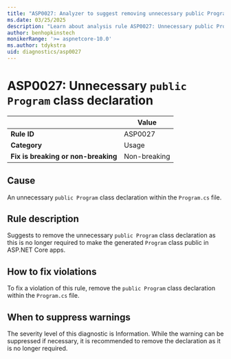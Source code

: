 ```yaml
---
title: "ASP0027: Analyzer to suggest removing unnecessary public Program class declaration" 
ms.date: 03/25/2025
description: "Learn about analysis rule ASP0027: Unnecessary public Program class declaration"
author: benhopkinstech
monikerRange: '>= aspnetcore-10.0'
ms.author: tdykstra
uid: diagnostics/asp0027
---
```

# ASP0027: Unnecessary `public Program` class declaration

|                                     | Value        |
| -                                   | -            |
| **Rule ID**                         | ASP0027      |
| **Category**                        | Usage        |
| **Fix is breaking or non-breaking** | Non-breaking |

## Cause

An unnecessary `public Program` class declaration within the `Program.cs` file.

## Rule description

Suggests to remove the unnecessary `public Program` class declaration as this is no longer required to make the generated `Program` class public in ASP.NET Core apps.

## How to fix violations

To fix a violation of this rule, remove the `public Program` class declaration within the `Program.cs` file.

## When to suppress warnings

The severity level of this diagnostic is Information. While the warning can be suppressed if necessary, it is recommended to remove the declaration as it is no longer required.
